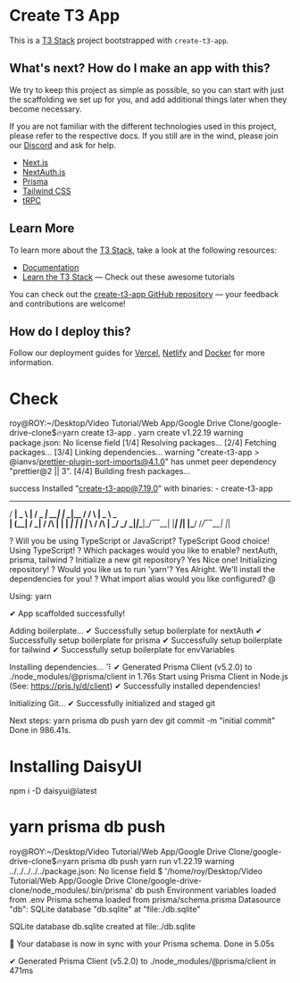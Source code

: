 # Create T3 App

This is a [T3 Stack](https://create.t3.gg/) project bootstrapped with `create-t3-app`.

## What's next? How do I make an app with this?

We try to keep this project as simple as possible, so you can start with just the scaffolding we set up for you, and add additional things later when they become necessary.

If you are not familiar with the different technologies used in this project, please refer to the respective docs. If you still are in the wind, please join our [Discord](https://t3.gg/discord) and ask for help.

- [Next.js](https://nextjs.org)
- [NextAuth.js](https://next-auth.js.org)
- [Prisma](https://prisma.io)
- [Tailwind CSS](https://tailwindcss.com)
- [tRPC](https://trpc.io)

## Learn More

To learn more about the [T3 Stack](https://create.t3.gg/), take a look at the following resources:

- [Documentation](https://create.t3.gg/)
- [Learn the T3 Stack](https://create.t3.gg/en/faq#what-learning-resources-are-currently-available) — Check out these awesome tutorials

You can check out the [create-t3-app GitHub repository](https://github.com/t3-oss/create-t3-app) — your feedback and contributions are welcome!

## How do I deploy this?

Follow our deployment guides for [Vercel](https://create.t3.gg/en/deployment/vercel), [Netlify](https://create.t3.gg/en/deployment/netlify) and [Docker](https://create.t3.gg/en/deployment/docker) for more information.

# Check

roy@ROY:~/Desktop/Video Tutorial/Web App/Google Drive Clone/google-drive-clone$🔥yarn create t3-app .
yarn create v1.22.19
warning package.json: No license field
[1/4] Resolving packages...
[2/4] Fetching packages...
[3/4] Linking dependencies...
warning "create-t3-app > @ianvs/prettier-plugin-sort-imports@4.1.0" has unmet peer dependency "prettier@2 || 3".
[4/4] Building fresh packages...

success Installed "create-t3-app@7.19.0" with binaries: - create-t3-app

---

/ **| \_ \ **| / \_ _| \_\_| |_ _|\_\_ / / \ | _ \ _ \
 | (\_\_| / _| / /\ \| | | _| | | |_ \ / /\ \| _/ _/
\_**|_|_\_**|\_/‾‾\_\_| |**_| |_| |\_**/ /_/‾‾\_\_| |_|

? Will you be using TypeScript or JavaScript? TypeScript
Good choice! Using TypeScript!
? Which packages would you like to enable? nextAuth, prisma, tailwind
? Initialize a new git repository? Yes
Nice one! Initializing repository!
? Would you like us to run 'yarn'? Yes
Alright. We'll install the dependencies for you!
? What import alias would you like configured? @

Using: yarn

✔ App scaffolded successfully!

Adding boilerplate...
✔ Successfully setup boilerplate for nextAuth
✔ Successfully setup boilerplate for prisma
✔ Successfully setup boilerplate for tailwind
✔ Successfully setup boilerplate for envVariables

Installing dependencies...
⠹
✔ Generated Prisma Client (v5.2.0) to ./node_modules/@prisma/client in 1.76s
Start using Prisma Client in Node.js (See: https://pris.ly/d/client)
✔ Successfully installed dependencies!

Initializing Git...
✔ Successfully initialized and staged git

Next steps:
yarn prisma db push
yarn dev
git commit -m "initial commit"
Done in 986.41s.

# Installing DaisyUI

npm i -D daisyui@latest

# yarn prisma db push

roy@ROY:~/Desktop/Video Tutorial/Web App/Google Drive Clone/google-drive-clone$🔥yarn prisma db push
yarn run v1.22.19
warning ../../../../../package.json: No license field
$ '/home/roy/Desktop/Video Tutorial/Web App/Google Drive Clone/google-drive-clone/node_modules/.bin/prisma' db push
Environment variables loaded from .env
Prisma schema loaded from prisma/schema.prisma
Datasource "db": SQLite database "db.sqlite" at "file:./db.sqlite"

SQLite database db.sqlite created at file:./db.sqlite

🚀 Your database is now in sync with your Prisma schema. Done in 5.05s

✔ Generated Prisma Client (v5.2.0) to ./node_modules/@prisma/client in 471ms
